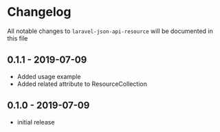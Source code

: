 # Changelog

All notable changes to `laravel-json-api-resource` will be documented in this file

## 0.1.1 - 2019-07-09

- Added usage example
- Added related attribute to ResourceCollection

## 0.1.0 - 2019-07-09

- initial release
